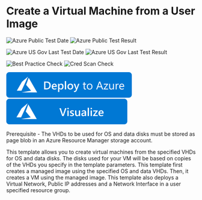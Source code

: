 # Create a Virtual Machine from a User Image

![Azure Public Test Date](https://azurequickstartsservice.blob.core.windows.net/badges/101-vm-user-image-data-disks/PublicLastTestDate.svg)
![Azure Public Test Result](https://azurequickstartsservice.blob.core.windows.net/badges/101-vm-user-image-data-disks/PublicDeployment.svg)

![Azure US Gov Last Test Date](https://azurequickstartsservice.blob.core.windows.net/badges/101-vm-user-image-data-disks/FairfaxLastTestDate.svg)
![Azure US Gov Last Test Result](https://azurequickstartsservice.blob.core.windows.net/badges/101-vm-user-image-data-disks/FairfaxDeployment.svg)

![Best Practice Check](https://azurequickstartsservice.blob.core.windows.net/badges/101-vm-user-image-data-disks/BestPracticeResult.svg)
![Cred Scan Check](https://azurequickstartsservice.blob.core.windows.net/badges/101-vm-user-image-data-disks/CredScanResult.svg)

[![Deploy To Azure](https://raw.githubusercontent.com/Azure/azure-quickstart-templates/master/1-CONTRIBUTION-GUIDE/images/deploytoazure.svg?sanitize=true)](https://portal.azure.com/#create/Microsoft.Template/uri/https%3A%2F%2Fraw.githubusercontent.com%2FAzure%2Fazure-quickstart-templates%2Fmaster%2F101-vm-user-image-data-disks%2Fazuredeploy.json)  [![Visualize](https://raw.githubusercontent.com/Azure/azure-quickstart-templates/master/1-CONTRIBUTION-GUIDE/images/visualizebutton.svg?sanitize=true)](http://armviz.io/#/?load=https%3A%2F%2Fraw.githubusercontent.com%2FAzure%2Fazure-quickstart-templates%2Fmaster%2F101-vm-user-image-data-disks%2Fazuredeploy.json)

Prerequisite - The VHDs to be used for OS and data disks must be stored as page blob in an Azure Resource Manager storage account.

This template allows you to create virtual machines from the specified VHDs for OS and data disks. The disks used for your VM will be based on copies of the VHDs you specify in the template parameters. This template first creates a managed image using the specified OS and data VHDs. Then, it creates a VM using the managed image. This template also deploys a Virtual Network, Public IP addresses and a Network Interface in a user specified resource group.



